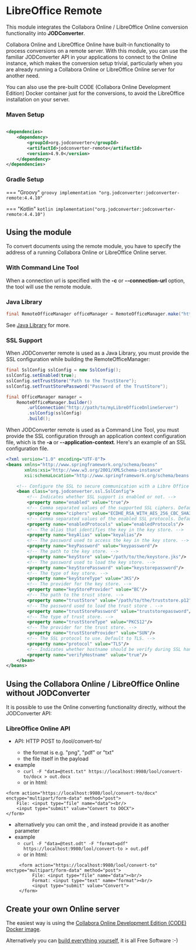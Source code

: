 # LibreOffice Remote

This module integrates the Collabora Online / LibreOffice Online conversion functionality into **JODConverter**.

Collabora Online and LibreOffice Online have built-in functionality to process conversions on a remote server. With this
module, you can use the familiar JODConverter API in your applications to connect to the Online instance, which makes
the conversion setup trivial, particularly when you are already running a Collabora Online or LibreOffice Online server
for another need.

You can also use the pre-built CODE (Collabora Online Development Edition) Docker container just for the conversions, to
avoid the LibreOffice installation on your server.

### Maven Setup

```xml

<dependencies>
    <dependency>
        <groupId>org.jodconverter</groupId>
        <artifactId>jodconverter-remote</artifactId>
        <version>4.9.0</version>
    </dependency>
</dependencies>
```

### Gradle Setup

=== "Groovy"
    ```groovy
    implementation "org.jodconverter:jodconverter-remote:4.4.10"
    ```

=== "Kotlin"
    ```kotlin
    implementation("org.jodconverter:jodconverter-remote:4.4.10")
    ```

## Using the module

To convert documents using the remote module, you have to specify the address of a running Collabora Online or
LibreOffice Online server.

### With Command Line Tool

When a connection url is specified with the **-c** or **--connection-url** option, the tool will use the remote module.

### Java Library

```java
final RemoteOfficeManager officeManager = RemoteOfficeManager.make("http://path/to/myLibreOfficeOnlineServer");
```

See [Java Library](java-library.md) for more.

### SSL Support

When JODConverter remote is used as a Java Library, you must provide the SSL configuration while building the
RemoteOfficeManager:

```java
final SslConfig sslConfig = new SslConfig();
sslConfig.setEnabled(true);
sslConfig.setTrustStore("Path to the TrustStore");
sslConfig.setTrustStorePassword("Password of the TrustStore");

final OfficeManager manager =
    RemoteOfficeManager.builder()
        .urlConnection("http://path/to/myLibreOfficeOnlineServer")
        .sslConfig(sslConfig)
        .build();
```

When JODConverter remote is used as a Command Line Tool, you must provide the SSL configuration through an application
context configuration file, which is the **-a** or **--application-context**. Here's an example of an SSL configuration
file.

```xml
<?xml version="1.0" encoding="UTF-8"?>
<beans xmlns="http://www.springframework.org/schema/beans"
       xmlns:xsi="http://www.w3.org/2001/XMLSchema-instance"
       xsi:schemaLocation="http://www.springframework.org/schema/beans http://www.springframework.org/schema/beans/spring-beans.xsd">

    <!-- Configure the SSL to secure communication with a Libre Office Online server. -->
    <bean class="org.jodconverter.ssl.SslConfig">
        <!-- Indicates whether SSL support is enabled or not. -->
        <property name="enabled" value="true"/>
        <!-- Comma separated values of the supported SSL ciphers. Defaults to the JVM default values. -->
        <property name="ciphers" value="ECDHE_RSA_WITH_AES_256_CBC_SHA384,TLS_ECDHE_RSA_WITH_AES_256_CBC_SHA"/>
        <!-- Comma separated values of the enabled SSL protocols. Defaults to the JVM default values. -->
        <property name="enabledProtocols" value="enabledProtocols"/>
        <!-- The alias that identifies the key in the key store. -->
        <property name="keyAlias" value="keyalias"/>
        <!-- The password used to access the key in the key store. -->
        <property name="keyPassword" value="keypassword"/>
        <!-- The path to the key store. -->
        <property name="keyStore" value="/path/to/the/keystore.jks"/>
        <!-- The password used to load the key store. -->
        <property name="keyStorePassword" value="keystorepassword"/>
        <!-- The type of key store. -->
        <property name="keyStoreType" value="JKS"/>
        <!-- The provider for the key store. -->
        <property name="keyStoreProvider" value="BC"/>
        <!-- The path to the trust store. -->
        <property name="trustStore" value="/path/to/the/truststore.p12"/>
        <!-- The password used to load the trust store . -->
        <property name="trustStorePassword" value="truststorepassword"/>
        <!-- The type of trust store. -->
        <property name="trustStoreType" value="PKCS12"/>
        <!-- The provider for the trust store. -->
        <property name="trustStoreProvider" value="SUN"/>
        <!-- The SSL protocol to use. Default to TLS. -->
        <property name="protocol" value="TLS"/>
        <!-- Indicates whether hostname should be verify during SSL handshake. Defaults to true. -->
        <property name="verifyHostname" value="true"/>
    </bean>
</beans>
```

## Using the Collabora Online / LibreOffice Online without JODConverter

It is possible to use the Online converting functionality directly, without the JODConverter API:

### LibreOffice Online API

- API: HTTP POST to /lool/convert-to/<format>
    - the format is e.g. "png", "pdf" or "txt"
    - the file itself in the payload
- example
    - ```curl -F "data=@test.txt" https://localhost:9980/lool/convert-to/docx > out.docx```
    - or in html:
```
<form action="https://localhost:9980/lool/convert-to/docx" enctype="multipart/form-data" method="post">
    File: <input type="file" name="data"><br/>
    <input type="submit" value="Convert to DOCX">
</form>
```

- alternatively you can omit the <format>, and instead provide it as another
  parameter
- example
    - ```curl -F "data=@test.odt" -F "format=pdf" https://localhost:9980/lool/convert-to > out.pdf```
    - or in html:

```
     <form action="https://localhost:9980/lool/convert-to" enctype="multipart/form-data" method="post">
          File: <input type="file" name="data"><br/>
          Format: <input type="text" name="format"><br/>
          <input type="submit" value="Convert">
     </form>
```

## Create your own Online server

The easiest way is using the [Collabora Online Development Edition (CODE)
Docker image](https://www.collaboraoffice.com/code/).

Alternatively you
can [build everything yourself](https://wiki.documentfoundation.org/Development/LibreOffice_Online#Development),
it is all Free Software :-)
